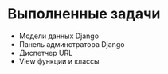 # Выполненные задачи
- Модели данных Django
- Панель админстратора Django
- Диспетчер URL
- View функции и классы
